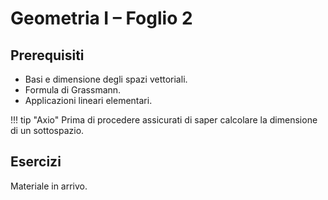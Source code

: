 # Geometria I – Foglio 2

## Prerequisiti

- Basi e dimensione degli spazi vettoriali.
- Formula di Grassmann.
- Applicazioni lineari elementari.

!!! tip "Axio"
    Prima di procedere assicurati di saper calcolare la dimensione di un sottospazio.

## Esercizi

Materiale in arrivo.

